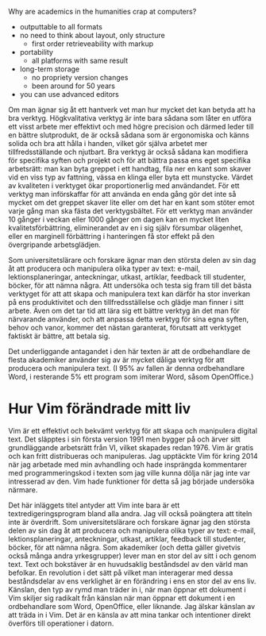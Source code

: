 
Why are academics in the humanities crap at computers?


- outputtable to all formats
- no need to think about layout, only structure
  - first order retrieveability with markup
- portability
  - all platforms with same result 
- long-term storage
  - no propriety version changes
  - been around for 50 years
- you can use advanced editors

Om man ägnar sig åt ett hantverk vet man hur mycket det kan betyda att ha bra verktyg. Högkvalitativa verktyg är inte bara sådana som låter en utföra ett visst arbete mer effektivt och med högre precision och därmed leder till en bättre slutprodukt, de är också sådana som är ergonomiska och känns solida och bra att hålla i handen, vilket gör själva arbetet mer tillfredsställande och njutbart. Bra verktyg är också sådana kan modifiera för specifika syften och projekt och för att bättra passa ens eget specifika arbetsrätt: man kan byta greppet i ett handtag, fila ner en kant som skaver vid en viss typ av fattning, vässa en klinga eller byta ett munstycke. Värdet av kvaliteten i verktyget ökar proportionerlig med användandet. För ett verktyg man införskaffar för att använda en enda gång gör det inte så mycket om det greppet skaver lite eller om det har en kant som stöter emot varje gång man ska fästa det verktygsbältet. För ett verktyg man använder 10 gånger i veckan eller 1000 gånger om dagen kan en mycket liten kvalitetsförbättring, eliminerandet av en i sig själv försumbar olägenhet, eller en marginell förbättring i hanteringen få stor effekt på den övergripande arbetsglädjen.

Som universitetslärare och forskare ägnar man den största delen av sin dag åt att producera och manipulera olika typer av text: e-mail, lektionsplaneringar, anteckningar, utkast, artiklar, feedback till studenter, böcker, för att nämna några. Att undersöka och testa sig fram till det bästa verktyget för att att skapa och manipulera text kan därför ha stor inverkan på ens produktivitet och den tillfredsställelse och glädje man finner i sitt arbete. Även om det tar tid att lära sig ett bättre verktyg än det man för närvarande använder, och att anpassa detta verktyg för sina egna syften, behov och vanor, kommer det nästan garanterat, förutsatt att verktyget faktiskt är bättre, att betala sig.

Det underliggande antagandet i den här texten är att de ordbehandlare de flesta akademiker använder sig av är mycket dåliga verktyg för att producera och manipulera text. (I 95% av fallen är denna ordbehandlare Word, i resterande 5% ett program som imiterar Word, såsom OpenOffice.)

# Hur Vim förändrade mitt liv

Vim är ett effektivt och bekvämt verktyg för att skapa och manipulera digital text. Det släpptes i sin första version 1991 men bygger på och ärver sitt grundläggande arbetsrätt från VI, vilket skapades redan 1976. Vim är gratis och kan fritt distribueras och manipuleras. Jag upptäckte Vim för kring 2014 när jag arbetade med min avhandling och hade insprängda kommentarer med programmeringskod i texten som jag ville kunna dölja när jag inte var intresserad av den. Vim hade funktioner för detta så jag började undersöka närmare.

Det här inläggets titel antyder att Vim inte bara är ett textredigeringsprogram bland alla andra. Jag vill också poängtera att titeln inte är överdrift. Som universitetslärare och forskare ägnar jag den största delen av sin dag åt att producera och manipulera olika typer av text: e-mail, lektionsplaneringar, anteckningar, utkast, artiklar, feedback till studenter, böcker, för att nämna några. Som akademiker (och detta gäller givetvis också många andra yrkesgrupper) lever man en stor del av sitt i och genom text. Text och bokstäver är en huvudsaklig beståndsdel av den värld man befolkar. En revolution i det sätt på vilket man interagerar med dessa beståndsdelar av ens verklighet är en förändring i ens en stor del av ens liv. Känslan, den typ av rymd man träder in i, när man öppnar ett dokument i Vim skiljer sig radikalt från känslan när man öppnar ett dokument i en ordbehandlare som Word, OpenOffice, eller liknande. Jag älskar känslan av att träda in i Vim. Det är en känsla av att mina tankar och intentioner direkt överförs till operationer i datorn.
